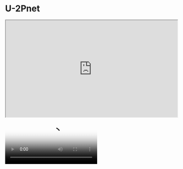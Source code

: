 # U-2Pnet



<iframe width="560" height="315" src="https://github.com/polwork/U-2Pnet/blob/main/Video/Viedeo1-Ori.avi">
</iframe>

<video id="video" controls="" preload="none" poster="封面">
      <source id="avi" src="[mp4格式视频](https://github.com/polwork/U-2Pnet/blob/main/Video/Viedeo1-Ori.avi)" type="video/avi">
</videos>

![Scene1-Ori](https://github.com/polwork/U-2Pnet/blob/main/Video/Viedeo1-Ori.avi)

